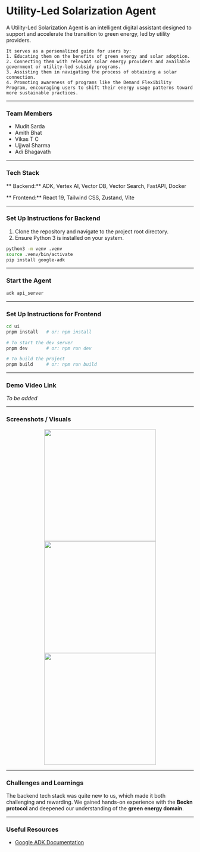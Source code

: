 # Utility-Led Solarization Agent

A Utility-Led Solarization Agent is an intelligent digital assistant designed to support and accelerate the transition to green energy, led by utility providers.

```
It serves as a personalized guide for users by:
1. Educating them on the benefits of green energy and solar adoption.
2. Connecting them with relevant solar energy providers and available government or utility-led subsidy programs.
3. Assisting them in navigating the process of obtaining a solar connection.
4. Promoting awareness of programs like the Demand Flexibility Program, encouraging users to shift their energy usage patterns toward more sustainable practices.
```

---

### Team Members

* Mudit Sarda
* Amith Bhat
* Vikas T C
* Ujjwal Sharma
* Adi Bhagavath

---

### Tech Stack

** Backend:** ADK, Vertex AI, Vector DB, Vector Search, FastAPI, Docker

** Frontend:** React 19, Tailwind CSS, Zustand, Vite

---

### Set Up Instructions for Backend

1. Clone the repository and navigate to the project root directory.
2. Ensure Python 3 is installed on your system.

```bash
python3 -m venv .venv
source .venv/bin/activate
pip install google-adk
```

---

### Start the Agent

```bash
adk api_server
```

---

### Set Up Instructions for Frontend

```bash
cd ui
pnpm install   # or: npm install

# To start the dev server
pnpm dev       # or: npm run dev

# To build the project
pnpm build     # or: npm run build
```

---

### Demo Video Link

*To be added*

---

### Screenshots / Visuals

<p align="center">
  <img src="screenshots/Screenshot 2025-05-15 at 9.21.34 PM.png" width="300"/>
  <img src="screenshots/Screenshot 2025-05-15 at 9.21.43 PM.png" width="300"/>
  <img src="screenshots/Screenshot 2025-05-16 at 12.23.42 AM.png" width="300"/>
</p>

---

### Challenges and Learnings

The backend tech stack was quite new to us, which made it both challenging and rewarding. We gained hands-on experience with the **Beckn protocol** and deepened our understanding of the **green energy domain**.

---

### Useful Resources

* [Google ADK Documentation](https://google.github.io/adk-docs/)
